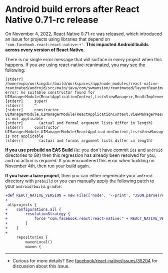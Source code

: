 # Android build errors after React Native 0.71-rc release

On November 4, 2022, React Native 0.71-rc was released, which introduced an issue for projects using libraries that depend on `'com.facebook.react:react-native:+'`. **This impacted Android builds across every version of React Native**.

There is no single error message that will surface in every project when this happens. If you are using react-native-reanimated, you may see the following:

```
[stderr] /home/expo/workingdir/build/workspaces/app/node_modules/react-native-reanimated/android/src/main/java/com/swmansion/reanimated/layoutReanimation/ReanimatedUIManager.java:38: error: no suitable constructor found for UIManagerModule(ReactApplicationContext,List<ViewManager>,ReaUiImplementationProvider,int)
[stderr]     super(
[stderr]     ^
[stderr]     constructor UIManagerModule.UIManagerModule(ReactApplicationContext,ViewManagerResolver,int) is not applicable
[stderr]       (actual and formal argument lists differ in length)
[stderr]     constructor UIManagerModule.UIManagerModule(ReactApplicationContext,List<ViewManager>,int) is not applicable
[stderr]       (actual and formal argument lists differ in length)
```

**If you use prebuild on EAS Build** (ie: you don't have commit `ios` and `android` directories to Git) then this regression has already been resolved for you, and no action is required. If you encountered this error when building on November 4th, then run your build again.

**If you have a bare project**, then you can either regenerate your `android` directory with `prebuild` or you can manually apply the following patch to your `android/build.gradle`:

```diff
+def REACT_NATIVE_VERSION = new File(['node', '--print', "JSON.parse(require('fs').readFileSync(require.resolve('react-native/package.json'), 'utf-8')).version"].execute(null, rootDir).text.trim())
+
 allprojects {
+    configurations.all {
+        resolutionStrategy {
+            force "com.facebook.react:react-native:" + REACT_NATIVE_VERSION
+        }
+    }
+
     repositories {
         mavenLocal()
         maven {
```

<hr />

- Curious for more details? See [facebook/react-native/issues/35204](https://github.com/facebook/react-native/issues/35204) for discussion about this issue.

